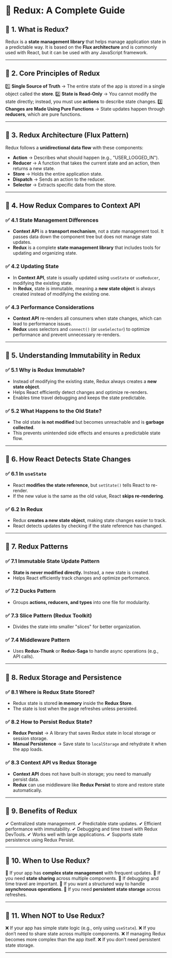 # 📌 Redux: A Complete Guide

## 🔹 1. What is Redux?
Redux is a **state management library** that helps manage application state in a predictable way. It is based on the **Flux architecture** and is commonly used with React, but it can be used with any JavaScript framework.

---

## 🔹 2. Core Principles of Redux
1️⃣ **Single Source of Truth** → The entire state of the app is stored in a single object called the **store**.
2️⃣ **State is Read-Only** → You cannot modify the state directly; instead, you must use **actions** to describe state changes.
3️⃣ **Changes are Made Using Pure Functions** → State updates happen through **reducers**, which are pure functions.

---

## 🔹 3. Redux Architecture (Flux Pattern)
Redux follows a **unidirectional data flow** with these components:

- **Action** → Describes what should happen (e.g., "USER_LOGGED_IN").
- **Reducer** → A function that takes the current state and an action, then returns a new state.
- **Store** → Holds the entire application state.
- **Dispatch** → Sends an action to the reducer.
- **Selector** → Extracts specific data from the store.

---

## 🔹 4. How Redux Compares to Context API
### ✅ 4.1 State Management Differences
- **Context API** is a **transport mechanism**, not a state management tool. It passes data down the component tree but does not manage state updates.
- **Redux** is a complete **state management library** that includes tools for updating and organizing state.

### ✅ 4.2 Updating State
- In **Context API**, state is usually updated using `useState` or `useReducer`, modifying the existing state.
- In **Redux**, state is immutable, meaning a **new state object** is always created instead of modifying the existing one.

### ✅ 4.3 Performance Considerations
- **Context API** re-renders all consumers when state changes, which can lead to performance issues.
- **Redux** uses selectors and `connect()` (or `useSelector`) to optimize performance and prevent unnecessary re-renders.

---

## 🔹 5. Understanding Immutability in Redux
### ✅ 5.1 Why is Redux Immutable?
- Instead of modifying the existing state, Redux always creates a **new state object**.
- Helps React efficiently detect changes and optimize re-renders.
- Enables time travel debugging and keeps the state predictable.

### ✅ 5.2 What Happens to the Old State?
- The old state **is not modified** but becomes unreachable and is **garbage collected**.
- This prevents unintended side effects and ensures a predictable state flow.

---

## 🔹 6. How React Detects State Changes
### ✅ 6.1 In `useState`
- React **modifies the state reference**, but `setState()` tells React to re-render.
- If the new value is the same as the old value, React **skips re-rendering**.

### ✅ 6.2 In Redux
- Redux **creates a new state object**, making state changes easier to track.
- React detects updates by checking if the state reference has changed.

---

## 🔹 7. Redux Patterns
### ✅ 7.1 Immutable State Update Pattern
- **State is never modified directly.** Instead, a new state is created.
- Helps React efficiently track changes and optimize performance.

### ✅ 7.2 Ducks Pattern
- Groups **actions, reducers, and types** into one file for modularity.

### ✅ 7.3 Slice Pattern (Redux Toolkit)
- Divides the state into smaller "slices" for better organization.

### ✅ 7.4 Middleware Pattern
- Uses **Redux-Thunk** or **Redux-Saga** to handle async operations (e.g., API calls).

---

## 🔹 8. Redux Storage and Persistence
### ✅ 8.1 Where is Redux State Stored?
- Redux state is stored **in memory** inside the **Redux Store**.
- The state is lost when the page refreshes unless persisted.

### ✅ 8.2 How to Persist Redux State?
- **Redux Persist** → A library that saves Redux state in local storage or session storage.
- **Manual Persistence** → Save state to `localStorage` and rehydrate it when the app loads.

### ✅ 8.3 Context API vs Redux Storage
- **Context API** does not have built-in storage; you need to manually persist data.
- **Redux** can use middleware like **Redux Persist** to store and restore state automatically.

---

## 🔹 9. Benefits of Redux
✔ Centralized state management.
✔ Predictable state updates.
✔ Efficient performance with immutability.
✔ Debugging and time travel with Redux DevTools.
✔ Works well with large applications.
✔ Supports state persistence using Redux Persist.

---

## 🔹 10. When to Use Redux?
🔹 If your app has **complex state management** with frequent updates.
🔹 If you need **state sharing** across multiple components.
🔹 If debugging and time travel are important.
🔹 If you want a structured way to handle **asynchronous operations**.
🔹 If you need **persistent state storage** across refreshes.

---

## 🔹 11. When NOT to Use Redux?
❌ If your app has simple state logic (e.g., only using `useState`).
❌ If you don’t need to share state across multiple components.
❌ If managing Redux becomes more complex than the app itself.
❌ If you don’t need persistent state storage.

---


